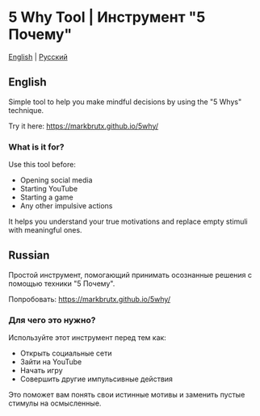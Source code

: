 # 5 Why Tool | Инструмент "5 Почему"

[English](#english) | [Русский](#russian)

## English

Simple tool to help you make mindful decisions by using the "5 Whys" technique.

Try it here: https://markbrutx.github.io/5why/

### What is it for?

Use this tool before:
- Opening social media
- Starting YouTube
- Starting a game
- Any other impulsive actions

It helps you understand your true motivations and replace empty stimuli with meaningful ones.

## Russian

Простой инструмент, помогающий принимать осознанные решения с помощью техники "5 Почему".

Попробовать: https://markbrutx.github.io/5why/

### Для чего это нужно?

Используйте этот инструмент перед тем как:
- Открыть социальные сети
- Зайти на YouTube
- Начать игру
- Совершить другие импульсивные действия

Это поможет вам понять свои истинные мотивы и заменить пустые стимулы на осмысленные.
